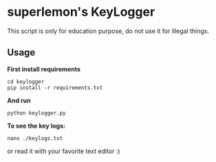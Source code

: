 # superlemon's KeyLogger

This script is only for education purpose, do not use it for illegal things.

Usage
-----

**First install requirements**

    cd keylogger
    pip install -r requirements.txt

**And run**

    python keylogger.py

**To see the key logs:**

	nano ./keylogs.txt

or read it with your favorite text editor :)
